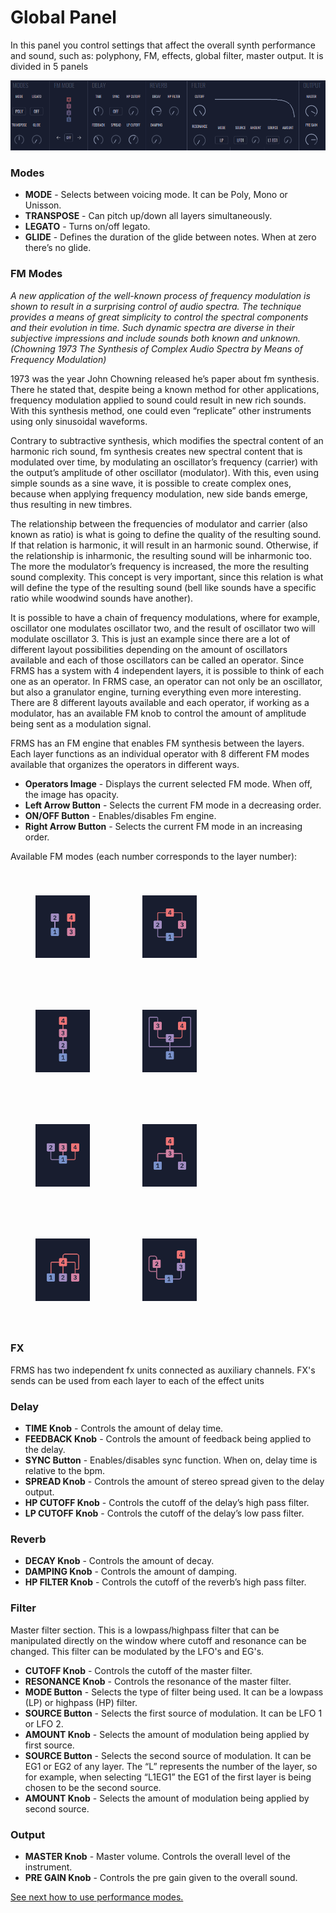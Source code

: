 # Global Panel

In this panel you control settings that affect the overall synth performance and sound, such as: polyphony, FM, effects, global filter, master output. It is divided in 5 panels

<img src="images/general-panel.png" style="padding: 0px; padding-bottom: 0px;"/>

### **Modes**

- **MODE** - Selects between voicing mode. It can be Poly, Mono or Unisson.
- **TRANSPOSE** - Can pitch up/down all layers simultaneously.
- **LEGATO** - Turns on/off legato.
- **GLIDE** - Defines the duration of the glide between notes. When at zero there’s no glide.

### **FM Modes**

_A new application of the well-known process of frequency modulation is shown to result in a surprising control of audio spectra. The technique provides a means of great simplicity to control the spectral components and their evolution in time. Such dynamic spectra are diverse in their subjective impressions and include sounds both known and unknown. (Chowning 1973 The Synthesis of Complex Audio Spectra by Means of Frequency Modulation)_

1973 was the year John Chowning released he’s paper about fm synthesis. There he stated that, despite being a known method for other applications, frequency modulation applied to sound could result in new rich sounds. With this synthesis method, one could even “replicate” other instruments using only sinusoidal waveforms.

Contrary to subtractive synthesis, which modifies the spectral content of an harmonic rich sound, fm synthesis creates new spectral content that is modulated over time, by modulating an oscillator’s frequency (carrier) with the output’s amplitude of other oscillator (modulator). With this, even using simple sounds as a sine wave, it is possible to create complex ones, because when applying frequency modulation, new side bands emerge, thus resulting in new timbres.

The relationship between the frequencies of modulator and carrier (also known as ratio) is what is going to define the quality of the resulting sound. If that relation is harmonic, it will result in an harmonic sound. Otherwise, if the relationship is inharmonic, the resulting sound will be inharmonic too. The more the modulator’s frequency is increased, the more the resulting sound complexity. This concept is very important, since this relation is what will define the type of the resulting sound (bell like sounds have a specific ratio while woodwind sounds have another).

It is possible to have a chain of frequency modulations, where for example, oscillator one modulates oscillator two, and the result of oscillator two will modulate oscillator 3. This is just an example since there are a lot of different layout possibilities depending on the amount of oscillators available and each of those oscillators can be called an operator. Since FRMS has a system with 4 independent layers, it is possible to think of each one as an operator. In FRMS case, an operator can not only be an oscillator, but also a granulator engine, turning everything even more interesting. There are 8 different layouts available and each operator, if working as a modulator, has an available FM knob to control the amount of amplitude being sent as a modulation signal.

FRMS has an FM engine that enables FM synthesis between the layers. Each layer functions as an individual operator with 8 different FM modes available that organizes the operators in different ways.

- **Operators Image** - Displays the current selected FM mode. When off, the image has opacity.
- **Left Arrow Button** - Selects the current FM mode in a decreasing order.
- **ON/OFF Button** - Enables/disables Fm engine.
- **Right Arrow Button** - Selects the current FM mode in an increasing order.

Available FM modes (each number corresponds to the layer number):

<img src="images/fm-modes-1.png" style="padding: 40px; bottom-padding: 0px" />
<img src="images/fm-modes-2.png" style="padding: 40px; bottom-padding: 0px" />
<img src="images/fm-modes-3.png" style="padding: 40px; bottom-padding: 0px" />
<img src="images/fm-modes-4.png" style="padding: 40px; bottom-padding: 0px" />
<img src="images/fm-modes-5.png" style="padding: 40px; bottom-padding: 0px" />
<img src="images/fm-modes-6.png" style="padding: 40px; bottom-padding: 0px" />
<img src="images/fm-modes-7.png" style="padding: 40px; bottom-padding: 0px" />
<img src="images/fm-modes-8.png" style="padding: 40px; bottom-padding: 0px" />

### **FX**

FRMS has two independent fx units connected as auxiliary channels. FX's sends can be used from each layer to each of the effect units

### **Delay**

- **TIME Knob** - Controls the amount of delay time.
- **FEEDBACK Knob** - Controls the amount of feedback being applied to the delay.
- **SYNC Button** - Enables/disables sync function. When on, delay time is relative to the bpm.
- **SPREAD Knob** - Controls the amount of stereo spread given to the delay output.
- **HP CUTOFF Knob** - Controls the cutoff of the delay’s high pass filter.
- **LP CUTOFF Knob** - Controls the cutoff of the delay’s low pass filter.

### **Reverb**

- **DECAY Knob** - Controls the amount of decay.
- **DAMPING Knob** - Controls the amount of damping.
- **HP FILTER Knob** - Controls the cutoff of the reverb’s high pass filter.

### **Filter**

Master filter section. This is a lowpass/highpass filter that can be manipulated directly on the window where cutoff and resonance can be changed. This filter can be modulated by the LFO's and EG's.

- **CUTOFF Knob** - Controls the cutoff of the master filter.
- **RESONANCE Knob** - Controls the resonance of the master filter.
- **MODE Button** - Selects the type of filter being used. It can be a lowpass (LP) or highpass (HP) filter.
- **SOURCE Button** - Selects the first source of modulation. It can be LFO 1 or LFO 2.
- **AMOUNT Knob** - Selects the amount of modulation being applied by first source.
- **SOURCE Button** - Selects the second source of modulation. It can be EG1 or EG2 of any layer. The “L” represents the number of the layer, so for example, when selecting “L1EG1” the EG1 of the first layer is being chosen to be the second source.
- **AMOUNT Knob** - Selects the amount of modulation being applied by second source.

### **Output**

- **MASTER Knob** - Master volume. Controls the overall level of the instrument.
- **PRE GAIN Knob** - Controls the pre gain given to the overall sound.

[See next how to use performance modes.](performance-modes)
